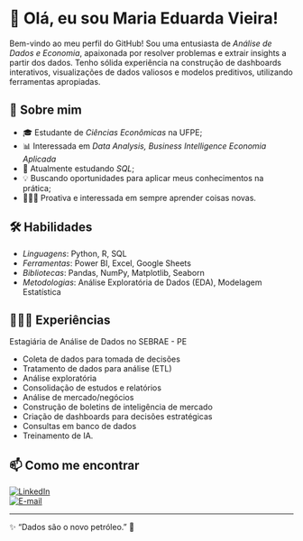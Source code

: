 # 👋 Olá, eu sou Maria Eduarda Vieira!

Bem-vindo ao meu perfil do GitHub! Sou uma entusiasta de *Análise de Dados e Economia*, apaixonada por resolver problemas e extrair insights a partir dos dados. Tenho sólida experiência na construção de dashboards interativos, visualizações de dados valiosos e modelos preditivos, utilizando ferramentas apropiadas.

## 🔎 Sobre mim
- 🎓 Estudante de *Ciências Econômicas* na UFPE;
- 📊 Interessada em *Data Analysis, Business Intelligence Economia Aplicada*
- 🚀 Atualmente estudando *SQL*;
- 💡 Buscando oportunidades para aplicar meus conhecimentos na prática;
- 👩🏽‍⚕️ Proativa e interessada em sempre aprender coisas novas.

## 🛠️ Habilidades
- *Linguagens*: Python, R, SQL
- *Ferramentas*: Power BI, Excel, Google Sheets
- *Bibliotecas*: Pandas, NumPy, Matplotlib, Seaborn
- *Metodologias*: Análise Exploratória de Dados (EDA), Modelagem Estatística

## 👩🏽‍💻 Experiências 
Estagiária de Análise de Dados no SEBRAE - PE
- Coleta de dados para tomada de decisões
- Tratamento de dados para análise (ETL)
- Análise exploratória
- Consolidação de estudos e relatórios
- Análise de mercado/negócios
- Construção de boletins de inteligência de mercado
- Criação de dashboards para decisões estratégicas
- Consultas em banco de dados
- Treinamento de IA.

## 📫 Como me encontrar
[![LinkedIn](https://img.shields.io/badge/LinkedIn-000?style=for-the-badge&logo=linkedin&logoColor=blue)](https://www.linkedin.com/in/seu-usuario)  
[![E-mail](https://img.shields.io/badge/E--mail-000?style=for-the-badge&logo=gmail&logoColor=red)](mailto:mariaeduardavieiraper@gmail.com)  

---

✨ “Dados são o novo petróleo.” 🚀
